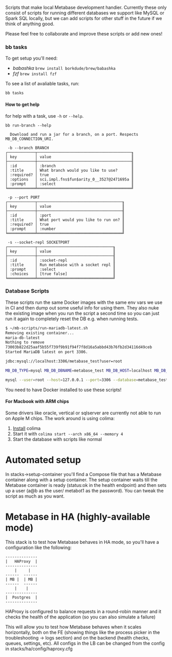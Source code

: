 Scripts that make local Metabase development handier. Currently these only consist of scripts for running different
databases we support like MySQL or Spark SQL locally, but we can add scripts for other stuff in the future if we think
of anything good.

Please feel free to collaborate and improve these scripts or add new ones!

### bb tasks

To get setup you'll need:

- *babashka* `brew install borkdude/brew/babashka`
- *fzf* `brew install fzf`

To see a list of avaliable tasks, run:

    bb tasks

#### How to get help

for help with a task, use `-h` or `--help`.

    bb run-branch --help
    
``` shell
  Download and run a jar for a branch, on a port. Respects MB_DB_CONNECTION_URI.

 -b --branch BRANCH
┌────────────┬─────────────────────────────────────────╖
│ key        │ value                                   ║
├────────────┼─────────────────────────────────────────╢
│ :id        │ :branch                                 ║
│ :title     │ What branch would you like to use?      ║
│ :required? │ true                                    ║
│ :options   │ sci.impl.fns$fun$arity_0__3527@2471695a ║
│ :prompt    │ :select                                 ║
╘════════════╧═════════════════════════════════════════╝

 -p --port PORT
┌────────────┬─────────────────────────────────────╖
│ key        │ value                               ║
├────────────┼─────────────────────────────────────╢
│ :id        │ :port                               ║
│ :title     │ What port would you like to run on? ║
│ :required? │ true                                ║
│ :prompt    │ :number                             ║
╘════════════╧═════════════════════════════════════╝

 -s --socket-repl SOCKETPORT
┌────────────┬─────────────────────────────────╖
│ key        │ value                           ║
├────────────┼─────────────────────────────────╢
│ :id        │ :socket-repl                    ║
│ :title     │ Run metabase with a socket repl ║
│ :prompt    │ :select                         ║
│ :choices   │ [true false]                    ║
╘════════════╧═════════════════════════════════╝
```

### Database Scripts

These scripts run the same Docker images with the same env vars we use in CI and then dump out some useful info for
using them. They also nuke the existing image when you run the script a second time so you can just run it again to
completely reset the DB e.g. when running tests.

```bash
$ ~/mb-scripts/run-mariadb-latest.sh
Removing existing container...
maria-db-latest
Nothing to remove
73003b822d25aaf5b55f739f9b91f94f7f8d16a5abbd43b76fb2d34116d49ceb
Started MariaDB latest on port 3306.

jdbc:mysql://localhost:3306/metabase_test?user=root

MB_DB_TYPE=mysql MB_DB_DBNAME=metabase_test MB_DB_HOST=localhost MB_DB_PASS='' MB_DB_PORT=3306 MB_DB_USER=root MB_MYSQL_TEST_USER=root

mysql --user=root --host=127.0.0.1 --port=3306 --database=metabase_test
```

You need to have Docker installed to use these scripts!

#### For Macbook with ARM chips
Some drivers like oracle, vertical or sqlserver are currently not able to run on Apple M chips.
The work around is using colima:
1. [Install](https://github.com/abiosoft/colima#getting-started) colima
2. Start it with `colima start --arch x86_64 --memory 4`
3. Start the database with scripts like normal

# Automated setup

In stacks->setup-container you'll find a Compose file that has a Metabase container along with a setup container. The setup container waits till the Metabase container is ready (status:ok in the health endpoint) and then sets up a user (a@b as the user/ metabot1 as the password). You can tweak the script as much as you want.

# Metabase in HA (highly-available mode)

This stack is to test how Metabase behaves in HA mode, so you'll have a configuration like the following:

```
--------------
|   HAProxy  |
--------------
    |     |
------  ------
| MB |  | MB |
------  ------
    |    |
--------------
|  Postgres  |
--------------
```

HAProxy is configured to balance requests in a round-robin manner and it checks the health of the application (so you can also simulate a failure)

This will allow you to test how Metabase behaves when it scales horizontally, both on the FE (showing things like the process picker in the troubleshooting -> logs section) and on the backend (health checks, queues, settings, etc). All configs in the LB can be changed from the config in stacks/ha/config/haproxy.cfg
